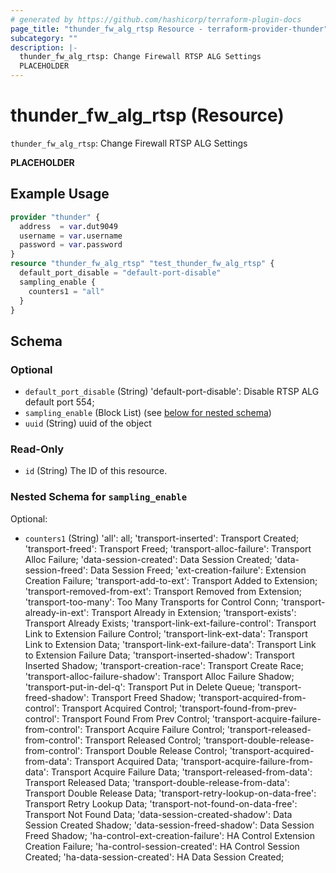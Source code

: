 ```yaml
---
# generated by https://github.com/hashicorp/terraform-plugin-docs
page_title: "thunder_fw_alg_rtsp Resource - terraform-provider-thunder"
subcategory: ""
description: |-
  thunder_fw_alg_rtsp: Change Firewall RTSP ALG Settings
  PLACEHOLDER
---
```


# thunder_fw_alg_rtsp (Resource)

`thunder_fw_alg_rtsp`: Change Firewall RTSP ALG Settings

__PLACEHOLDER__

## Example Usage

```terraform
provider "thunder" {
  address  = var.dut9049
  username = var.username
  password = var.password
}
resource "thunder_fw_alg_rtsp" "test_thunder_fw_alg_rtsp" {
  default_port_disable = "default-port-disable"
  sampling_enable {
    counters1 = "all"
  }
}
```

<!-- schema generated by tfplugindocs -->
## Schema

### Optional

- `default_port_disable` (String) 'default-port-disable': Disable RTSP ALG default port 554;
- `sampling_enable` (Block List) (see [below for nested schema](#nestedblock--sampling_enable))
- `uuid` (String) uuid of the object

### Read-Only

- `id` (String) The ID of this resource.

<a id="nestedblock--sampling_enable"></a>
### Nested Schema for `sampling_enable`

Optional:

- `counters1` (String) 'all': all; 'transport-inserted': Transport Created; 'transport-freed': Transport Freed; 'transport-alloc-failure': Transport Alloc Failure; 'data-session-created': Data Session Created; 'data-session-freed': Data Session Freed; 'ext-creation-failure': Extension Creation Failure; 'transport-add-to-ext': Transport Added to Extension; 'transport-removed-from-ext': Transport Removed from Extension; 'transport-too-many': Too Many Transports for Control Conn; 'transport-already-in-ext': Transport Already in Extension; 'transport-exists': Transport Already Exists; 'transport-link-ext-failure-control': Transport Link to Extension Failure Control; 'transport-link-ext-data': Transport Link to Extension Data; 'transport-link-ext-failure-data': Transport Link to Extension Failure Data; 'transport-inserted-shadow': Transport Inserted Shadow; 'transport-creation-race': Transport Create Race; 'transport-alloc-failure-shadow': Transport Alloc Failure Shadow; 'transport-put-in-del-q': Transport Put in Delete Queue; 'transport-freed-shadow': Transport Freed Shadow; 'transport-acquired-from-control': Transport Acquired Control; 'transport-found-from-prev-control': Transport Found From Prev Control; 'transport-acquire-failure-from-control': Transport Acquire Failure Control; 'transport-released-from-control': Transport Released Control; 'transport-double-release-from-control': Transport Double Release Control; 'transport-acquired-from-data': Transport Acquired Data; 'transport-acquire-failure-from-data': Transport Acquire Failure Data; 'transport-released-from-data': Transport Released Data; 'transport-double-release-from-data': Transport Double Release Data; 'transport-retry-lookup-on-data-free': Transport Retry Lookup Data; 'transport-not-found-on-data-free': Transport Not Found Data; 'data-session-created-shadow': Data Session Created Shadow; 'data-session-freed-shadow': Data Session Freed Shadow; 'ha-control-ext-creation-failure': HA Control Extension Creation Failure; 'ha-control-session-created': HA Control Session Created; 'ha-data-session-created': HA Data Session Created;


